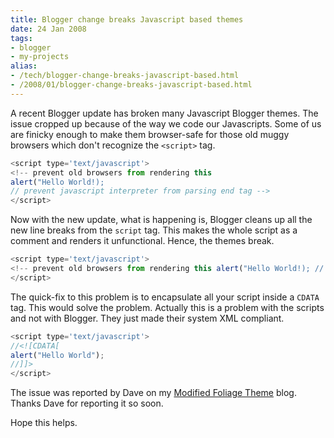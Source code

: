 ```yaml
---
title: Blogger change breaks Javascript based themes
date: 24 Jan 2008
tags: 
- blogger
- my-projects
alias:
- /tech/blogger-change-breaks-javascript-based.html
- /2008/01/blogger-change-breaks-javascript-based.html
---
```


A recent Blogger update has broken many Javascript Blogger themes. The issue cropped up 
because of the way we code our Javascripts. Some of us are finicky enough to make them 
browser-safe for those old muggy browsers which don't recognize the `<script>` tag.

<!-- break here -->

```javascript
<script type='text/javascript'>
<!-- prevent old browsers from rendering this
alert("Hello World!);
// prevent javascript interpreter from parsing end tag -->
</script>
```

Now with the new update, what is happening is, Blogger cleans up all the new line breaks 
from the `script` tag. This makes the whole script as a comment and renders it unfunctional. 
Hence, the themes break.

```javascript
<script type='text/javascript'>
<!-- prevent old browsers from rendering this alert("Hello World!); // prevent javascript interpreter from parsing end tag -->
</script>
```

The quick-fix to this problem is to encapsulate all your script inside a `CDATA` 
tag. This would solve the problem. Actually this is a problem with the scripts and 
not with Blogger. They just made their system XML compliant.

```javascript
<script type='text/javascript'>
//<![CDATA[
alert("Hello World");
//]]>
</script>
```

The issue was reported by Dave on my <a href="http://foliage-in-xml.blogspot.com/2007/12/modified-foliage-for-download.html">Modified Foliage Theme</a> blog. Thanks Dave for reporting it so soon.

Hope this helps.